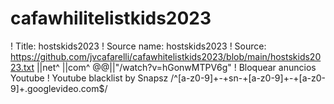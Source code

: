 # cafawhilitelistkids2023
! Title: hostskids2023
! Source name: hostskids2023
! Source: https://github.com/jvcafarelli/cafawhitelistkids2023/blob/main/hostskids2023.txt
||net^
||com^
@@||"/watch?v=hGonwMTPV6g"
! Bloquear anuncios Youtube
! Youtube blacklist by Snapsz
/^[a-z0-9]+-+sn-+[a-z0-9]+-+[a-z0-9]+\.googlevideo\.com$/
